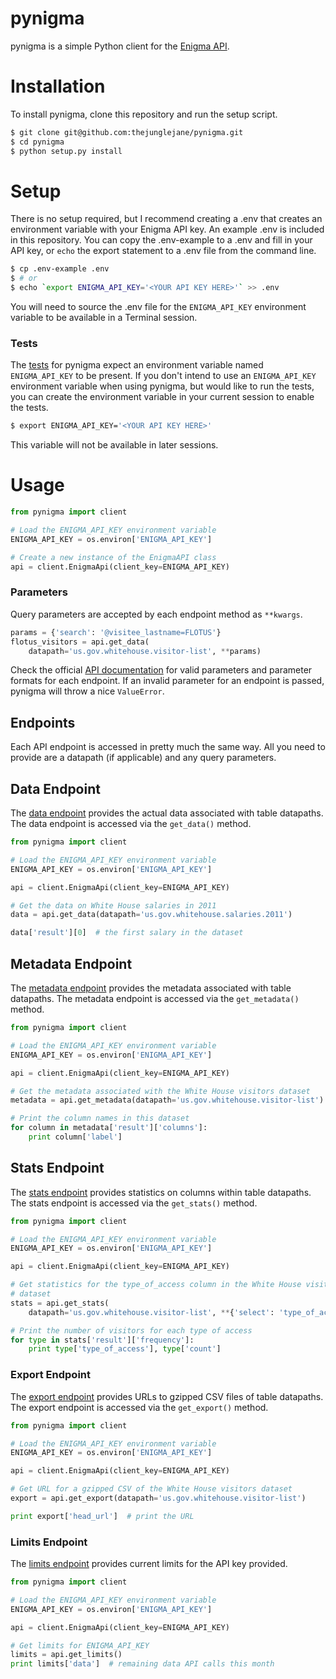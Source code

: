 # pynigma

pynigma is a simple Python client for the [Enigma API](https://app.enigma.io/api).

# Installation

To install pynigma, clone this repository and run the setup script.
```bash
$ git clone git@github.com:thejunglejane/pynigma.git
$ cd pynigma
$ python setup.py install
```

# Setup

There is no setup required, but I recommend creating a .env that creates an environment variable with your Enigma API key. An example .env is included in this repository. You can copy the .env-example to a .env and fill in your API key, or `echo` the export statement to a .env file from the command line.
```bash
$ cp .env-example .env
$ # or
$ echo `export ENIGMA_API_KEY='<YOUR API KEY HERE>'` >> .env
```

You will need to source the .env file for the `ENIGMA_API_KEY` environment variable to be available in a Terminal session.

### Tests

The [tests](https://www.github.com/thejunglejane/pynigma/tests) for pynigma expect an environment variable named `ENIGMA_API_KEY` to be present. If you don't intend to use an `ENIGMA_API_KEY` environment variable when using pynigma, but would like to run the tests, you can create the environment variable in your current session to enable the tests.
```bash
$ export ENIGMA_API_KEY='<YOUR API KEY HERE>'
```
This variable will not be available in later sessions.

# Usage

```python
from pynigma import client

# Load the ENIGMA_API_KEY environment variable
ENIGMA_API_KEY = os.environ['ENIGMA_API_KEY']

# Create a new instance of the EnigmaAPI class
api = client.EnigmaApi(client_key=ENIGMA_API_KEY)
```

### Parameters

Query parameters are accepted by each endpoint method as `**kwargs`.
```python
params = {'search': '@visitee_lastname=FLOTUS'}
flotus_visitors = api.get_data(
    datapath='us.gov.whitehouse.visitor-list', **params)
```
Check the official [API documentation](https://app.enigma.io/api) for valid parameters and parameter formats for each endpoint. If an invalid parameter for an endpoint is passed, pynigma will throw a nice `ValueError`.


## Endpoints

Each API endpoint is accessed in pretty much the same way. All you need to provide are a datapath (if applicable) and any query parameters.

## Data Endpoint

The [data endpoint](https://app.enigma.io/api#data) provides the actual data associated with table datapaths. The data endpoint is accessed via the `get_data()` method.

```python
from pynigma import client

# Load the ENIGMA_API_KEY environment variable
ENIGMA_API_KEY = os.environ['ENIGMA_API_KEY']

api = client.EnigmaApi(client_key=ENIGMA_API_KEY)

# Get the data on White House salaries in 2011
data = api.get_data(datapath='us.gov.whitehouse.salaries.2011')

data['result'][0]  # the first salary in the dataset
```
## Metadata Endpoint

The [metadata endpoint](https://app.enigma.io/api#metadata) provides the metadata associated with table datapaths. The metadata endpoint is accessed via the `get_metadata()` method.

```python
from pynigma import client

# Load the ENIGMA_API_KEY environment variable
ENIGMA_API_KEY = os.environ['ENIGMA_API_KEY']

api = client.EnigmaApi(client_key=ENIGMA_API_KEY)

# Get the metadata associated with the White House visitors dataset
metadata = api.get_metadata(datapath='us.gov.whitehouse.visitor-list')

# Print the column names in this dataset
for column in metadata['result']['columns']:
    print column['label']
```

## Stats Endpoint

The [stats endpoint](https://app.enigma.io/api#stats) provides statistics on columns within table datapaths. The stats endpoint is accessed via the `get_stats()` method.

```python
from pynigma import client

# Load the ENIGMA_API_KEY environment variable
ENIGMA_API_KEY = os.environ['ENIGMA_API_KEY']

api = client.EnigmaApi(client_key=ENIGMA_API_KEY)

# Get statistics for the type_of_access column in the White House visitors
# dataset
stats = api.get_stats(
    datapath='us.gov.whitehouse.visitor-list', **{'select': 'type_of_access'})

# Print the number of visitors for each type of access
for type in stats['result']['frequency']:
    print type['type_of_access'], type['count']
```
### Export Endpoint

The [export endpoint](https://app.enigma.io/export) provides URLs to gzipped CSV files of table datapaths. The export endpoint is accessed via the `get_export()` method.

```python
from pynigma import client

# Load the ENIGMA_API_KEY environment variable
ENIGMA_API_KEY = os.environ['ENIGMA_API_KEY']

api = client.EnigmaApi(client_key=ENIGMA_API_KEY)

# Get URL for a gzipped CSV of the White House visitors dataset
export = api.get_export(datapath='us.gov.whitehouse.visitor-list')

print export['head_url']  # print the URL
```

### Limits Endpoint

The [limits endpoint](https://app.enigma.io/limits) provides current limits for the API key provided.

```python
from pynigma import client

# Load the ENIGMA_API_KEY environment variable
ENIGMA_API_KEY = os.environ['ENIGMA_API_KEY']

api = client.EnigmaApi(client_key=ENIGMA_API_KEY)

# Get limits for ENIGMA_API_KEY
limits = api.get_limits()
print limits['data']  # remaining data API calls this month
```